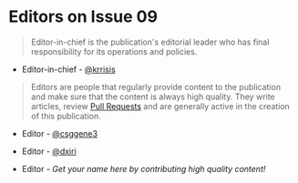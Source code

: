 # Editors on Issue 09

> Editor-in-chief is the publication's editorial leader who has final responsibility for its operations and policies.

- Editor-in-chief - [@krrisis](https://github.com/krrisis)

> Editors are people that regularly provide content to the publication and make sure that the content is always high quality. They write articles, review [Pull Requests](https://github.com/aragon/aragon-monthly/pulls) and are generally active in the creation of this publication.

- Editor - [@csggene3](https://github.com/csggene3)
- Editor - [@dxiri](https://github.com/dxiri)

- Editor - _Get your name here by contributing high quality content!_
